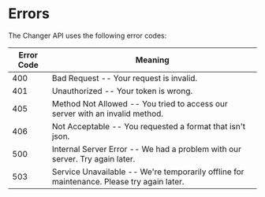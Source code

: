 # Errors

The Changer API uses the following error codes:


Error Code | Meaning
---------- | -------
400 | Bad Request -- Your request is invalid.
401 | Unauthorized -- Your token is wrong.
405 | Method Not Allowed -- You tried to access our server with an invalid method.
406 | Not Acceptable -- You requested a format that isn't json.
500 | Internal Server Error -- We had a problem with our server. Try again later.
503 | Service Unavailable -- We're temporarily offline for maintenance. Please try again later.
